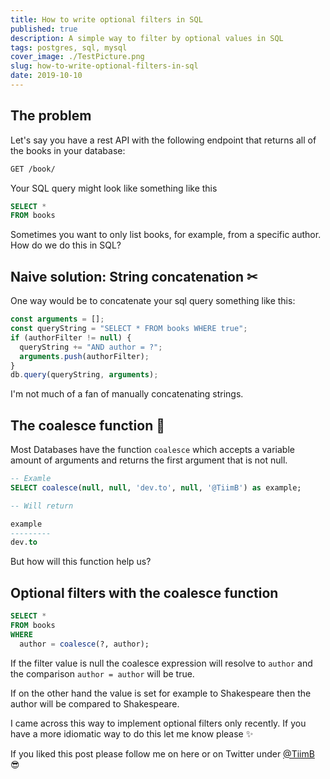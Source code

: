 ```yaml
---
title: How to write optional filters in SQL
published: true
description: A simple way to filter by optional values in SQL
tags: postgres, sql, mysql
cover_image: ./TestPicture.png
slug: how-to-write-optional-filters-in-sql
date: 2019-10-10
---
```


## The problem

Let's say you have a rest API with the following endpoint that returns all of the books in your database:

```rest
GET /book/
```

Your SQL query might look like something like this

```sql
SELECT *
FROM books
```

Sometimes you want to only list books, for example, from a specific author. How do we do this in SQL?

## Naive solution: String concatenation ✂

One way would be to concatenate your sql query something like this:

```js
const arguments = [];
const queryString = "SELECT * FROM books WHERE true";
if (authorFilter != null) {
  queryString += "AND author = ?";
  arguments.push(authorFilter);
}
db.query(queryString, arguments);
```

I'm not much of a fan of manually concatenating strings.

## The coalesce function 🌟

Most Databases have the function `coalesce` which accepts a variable amount of arguments and returns the first argument that is not null.

```sql
-- Examle
SELECT coalesce(null, null, 'dev.to', null, '@TiimB') as example;

-- Will return

example
---------
dev.to
```

But how will this function help us?

## Optional filters with the coalesce function

```sql
SELECT *
FROM books
WHERE
  author = coalesce(?, author);
```

If the filter value is null the coalesce expression will resolve to `author`
and the comparison `author = author` will be true.

If on the other hand the value is set for example to Shakespeare then the author will be compared to Shakespeare.

I came across this way to implement optional filters only recently. If you have a more idiomatic way to do this let me know please ✨

If you liked this post please follow me on here or on Twitter under [@TiimB](https://twitter.com/TiimB) 😎
